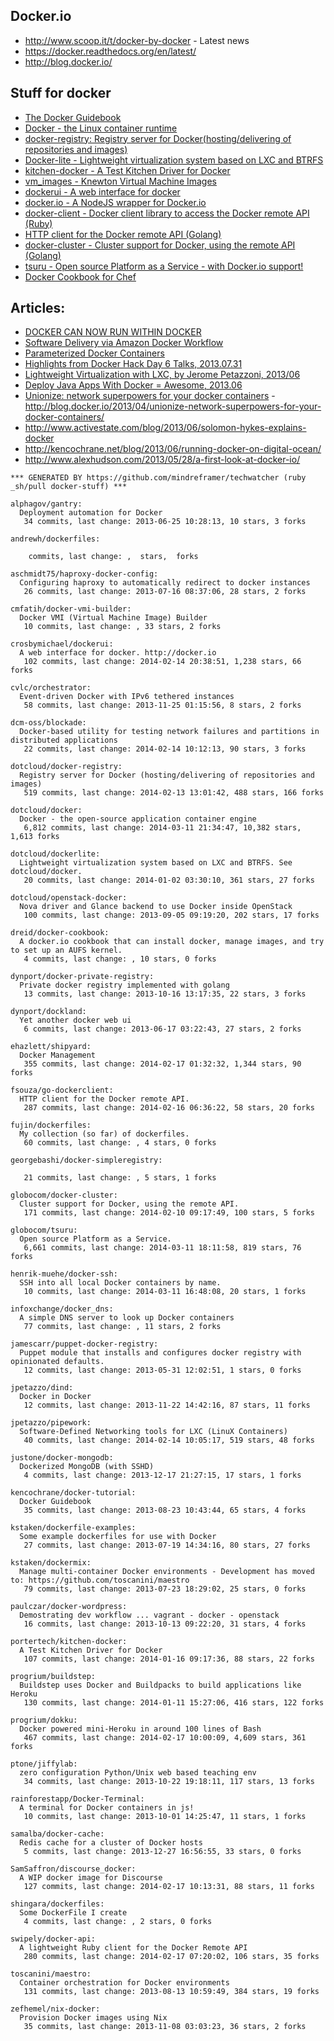 ## Docker.io
  - http://www.scoop.it/t/docker-by-docker - Latest news
  - https://docker.readthedocs.org/en/latest/
  - http://blog.docker.io/


## Stuff for docker
  - [The Docker Guidebook](http://kencochrane.net/blog/2013/08/the-docker-guidebook/)
  - [Docker - the Linux container runtime](https://github.com/dotcloud/docker)
  - [docker-registry: Registry server for Docker(hosting/delivering of repositories and images)](https://github.com/dotcloud/docker-registry)
  - [Docker-lite - Lightweight virtualization system based on LXC and BTRFS](https://github.com/dotcloud/dockerlite.git)
  - [kitchen-docker - A Test Kitchen Driver for Docker](https://github.com/portertech/kitchen-docker)
  - [vm_images - Knewton Virtual Machine Images](https://github.com/Knewton/vm_images.git)
  - [dockerui - A web interface for docker](https://github.com/crosbymichael/dockerui.git)
  - [docker.io - A NodeJS wrapper for Docker.io](https://github.com/appersonlabs/docker.io.git)
  - [docker-client - Docker client library to access the Docker remote API (Ruby)](https://github.com/geku/docker-client.git)
  - [HTTP client for the Docker remote API (Golang)](https://github.com/fsouza/go-dockerclient.git)
  - [docker-cluster - Cluster support for Docker, using the remote API (Golang)](https://github.com/globocom/docker-cluster.git)
  - [tsuru - Open source Platform as a Service - with Docker.io support!](https://github.com/globocom/tsuru.git)
  - [Docker Cookbook for Chef](https://github.com/dreid/docker-cookbook.git)



## Articles:
  - [DOCKER CAN NOW RUN WITHIN DOCKER](http://blog.docker.io/2013/09/docker-can-now-run-within-docker/)
  - [Software Delivery via Amazon Docker Workflow](http://r.32k.io/adf)
  - [Parameterized Docker Containers](http://blog.james-carr.org/2013/09/04/parameterized-docker-containers/)
  - [Highlights from Docker Hack Day 6 Talks, 2013.07.31](http://blog.runkite.com/2013/07/31/highlights-from-docker-hack-day-6-talks/)
  - [Lightweight Virtualization with LXC, by Jerome Petazzoni, 2013/06 ](http://www.ciecloud.org/2013/subject/07-track06-Jerome%20Petazzoni.pdf)
  - [Deploy Java Apps With Docker = Awesome, 2013.06](http://blogs.atlassian.com/2013/06/deploy-java-apps-with-docker-awesome/)
  - [Unionize: network superpowers for your docker containers](https://gist.github.com/jpetazzo/5493295) - http://blog.docker.io/2013/04/unionize-network-superpowers-for-your-docker-containers/
  - http://www.activestate.com/blog/2013/06/solomon-hykes-explains-docker
  - http://kencochrane.net/blog/2013/06/running-docker-on-digital-ocean/
  - http://www.alexhudson.com/2013/05/28/a-first-look-at-docker-io/



<!-- PROJECTS_LIST_START -->
    *** GENERATED BY https://github.com/mindreframer/techwatcher (ruby _sh/pull docker-stuff) *** 

    alphagov/gantry:
      Deployment automation for Docker
       34 commits, last change: 2013-06-25 10:28:13, 10 stars, 3 forks

    andrewh/dockerfiles:

        commits, last change: ,  stars,  forks

    aschmidt75/haproxy-docker-config:
      Configuring haproxy to automatically redirect to docker instances
       26 commits, last change: 2013-07-16 08:37:06, 28 stars, 2 forks

    cmfatih/docker-vmi-builder:
      Docker VMI (Virtual Machine Image) Builder
       10 commits, last change: , 33 stars, 2 forks

    crosbymichael/dockerui:
      A web interface for docker. http://docker.io
       102 commits, last change: 2014-02-14 20:38:51, 1,238 stars, 66 forks

    cvlc/orchestrator:
      Event-driven Docker with IPv6 tethered instances
       58 commits, last change: 2013-11-25 01:15:56, 8 stars, 2 forks

    dcm-oss/blockade:
      Docker-based utility for testing network failures and partitions in distributed applications
       22 commits, last change: 2014-02-14 10:12:13, 90 stars, 3 forks

    dotcloud/docker-registry:
      Registry server for Docker (hosting/delivering of repositories and images)
       519 commits, last change: 2014-02-13 13:01:42, 488 stars, 166 forks

    dotcloud/docker:
      Docker - the open-source application container engine
       6,812 commits, last change: 2014-03-11 21:34:47, 10,382 stars, 1,613 forks

    dotcloud/dockerlite:
      Lightweight virtualization system based on LXC and BTRFS. See dotcloud/docker.
       20 commits, last change: 2014-01-02 03:30:10, 361 stars, 27 forks

    dotcloud/openstack-docker:
      Nova driver and Glance backend to use Docker inside OpenStack
       100 commits, last change: 2013-09-05 09:19:20, 202 stars, 17 forks

    dreid/docker-cookbook:
      A docker.io cookbook that can install docker, manage images, and try to set up an AUFS kernel.
       4 commits, last change: , 10 stars, 0 forks

    dynport/docker-private-registry:
      Private docker registry implemented with golang
       13 commits, last change: 2013-10-16 13:17:35, 22 stars, 3 forks

    dynport/dockland:
      Yet another docker web ui
       6 commits, last change: 2013-06-17 03:22:43, 27 stars, 2 forks

    ehazlett/shipyard:
      Docker Management
       355 commits, last change: 2014-02-17 01:32:32, 1,344 stars, 90 forks

    fsouza/go-dockerclient:
      HTTP client for the Docker remote API.
       287 commits, last change: 2014-02-16 06:36:22, 58 stars, 20 forks

    fujin/dockerfiles:
      My collection (so far) of dockerfiles.
       60 commits, last change: , 4 stars, 0 forks

    georgebashi/docker-simpleregistry:

       21 commits, last change: , 5 stars, 1 forks

    globocom/docker-cluster:
      Cluster support for Docker, using the remote API.
       171 commits, last change: 2014-02-10 09:17:49, 100 stars, 5 forks

    globocom/tsuru:
      Open source Platform as a Service.
       6,661 commits, last change: 2014-03-11 18:11:58, 819 stars, 76 forks

    henrik-muehe/docker-ssh:
      SSH into all local Docker containers by name.
       10 commits, last change: 2014-03-11 16:48:08, 20 stars, 1 forks

    infoxchange/docker_dns:
      A simple DNS server to look up Docker containers
       77 commits, last change: , 11 stars, 2 forks

    jamescarr/puppet-docker-registry:
      Puppet module that installs and configures docker registry with opinionated defaults.
       12 commits, last change: 2013-05-31 12:02:51, 1 stars, 0 forks

    jpetazzo/dind:
      Docker in Docker
       12 commits, last change: 2013-11-22 14:42:16, 87 stars, 11 forks

    jpetazzo/pipework:
      Software-Defined Networking tools for LXC (LinuX Containers)
       40 commits, last change: 2014-02-14 10:05:17, 519 stars, 48 forks

    justone/docker-mongodb:
      Dockerized MongoDB (with SSHD)
       4 commits, last change: 2013-12-17 21:27:15, 17 stars, 1 forks

    kencochrane/docker-tutorial:
      Docker Guidebook
       35 commits, last change: 2013-08-23 10:43:44, 65 stars, 4 forks

    kstaken/dockerfile-examples:
      Some example dockerfiles for use with Docker
       27 commits, last change: 2013-07-19 14:34:16, 80 stars, 27 forks

    kstaken/dockermix:
      Manage multi-container Docker environments - Development has moved to: https://github.com/toscanini/maestro
       79 commits, last change: 2013-07-23 18:29:02, 25 stars, 0 forks

    paulczar/docker-wordpress:
      Demostrating dev workflow ... vagrant - docker - openstack
       16 commits, last change: 2013-10-13 09:22:20, 31 stars, 4 forks

    portertech/kitchen-docker:
      A Test Kitchen Driver for Docker
       107 commits, last change: 2014-01-16 09:17:36, 88 stars, 22 forks

    progrium/buildstep:
      Buildstep uses Docker and Buildpacks to build applications like Heroku
       130 commits, last change: 2014-01-11 15:27:06, 416 stars, 122 forks

    progrium/dokku:
      Docker powered mini-Heroku in around 100 lines of Bash
       467 commits, last change: 2014-02-17 10:00:09, 4,609 stars, 361 forks

    ptone/jiffylab:
      zero configuration Python/Unix web based teaching env
       34 commits, last change: 2013-10-22 19:18:11, 117 stars, 13 forks

    rainforestapp/Docker-Terminal:
      A terminal for Docker containers in js!
       10 commits, last change: 2013-10-01 14:25:47, 11 stars, 1 forks

    samalba/docker-cache:
      Redis cache for a cluster of Docker hosts
       5 commits, last change: 2013-12-27 16:56:55, 33 stars, 0 forks

    SamSaffron/discourse_docker:
      A WIP docker image for Discourse
       127 commits, last change: 2014-02-17 10:13:31, 88 stars, 11 forks

    shingara/dockerfiles:
      Some DockerFile I create
       4 commits, last change: , 2 stars, 0 forks

    swipely/docker-api:
      A lightweight Ruby client for the Docker Remote API
       280 commits, last change: 2014-02-17 07:20:02, 106 stars, 35 forks

    toscanini/maestro:
      Container orchestration for Docker environments
       131 commits, last change: 2013-08-13 10:59:49, 384 stars, 19 forks

    zefhemel/nix-docker:
      Provision Docker images using Nix
       35 commits, last change: 2013-11-08 03:03:23, 36 stars, 2 forks
<!-- PROJECTS_LIST_END -->
